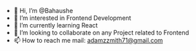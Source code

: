 - 👋 Hi, I’m @Bahaushe
- 👀 I’m interested in Frontend Development
- 🌱 I’m currently learning React
- 💞️ I’m looking to collaborate on any Project related to Frontend
- 📫 How to reach me mail: adamzzmith71@gmail.com


<!---
Bahaushe/Bahaushe is a ✨ special ✨ repository because its `README.md` (this file) appears on your GitHub profile.
You can click the Preview link to take a look at your changes.
--->
